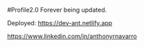 #Profile2.0
Forever being updated.

Deployed: https://dev-ant.netlify.app

https://www.linkedin.com/in/anthonyrnavarro
